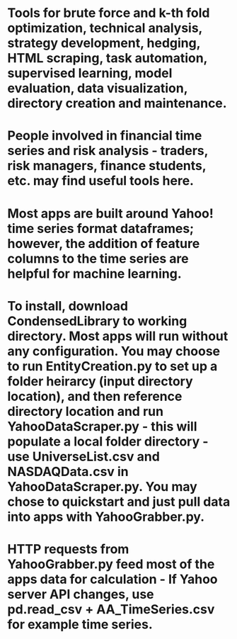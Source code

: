 # Tools for brute force and k-th fold optimization, technical analysis, strategy development, hedging, HTML scraping, task automation, supervised learning, model evaluation, data visualization, directory creation and maintenance.
# People involved in financial time series and risk analysis - traders, risk managers, finance students, etc. may find useful tools here.
# Most apps are built around Yahoo! time series format dataframes; however, the addition of feature columns to the time series are helpful for machine learning.
# To install, download CondensedLibrary to working directory. Most apps will run without any configuration. You may choose to run EntityCreation.py to set up a folder heirarcy (input directory location), and then reference directory location and run YahooDataScraper.py - this will populate a local folder directory - use UniverseList.csv and NASDAQData.csv in YahooDataScraper.py. You may chose to quickstart and just pull data into apps with YahooGrabber.py.
# HTTP requests from YahooGrabber.py feed most of the apps data for calculation - If Yahoo server API changes, use pd.read_csv + AA_TimeSeries.csv for example time series. 
